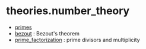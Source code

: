 theories.number_theory
======================

* [primes](primes.lean)
* [bezout](bezout.lean) : Bezout's theorem
* [prime_factorization](prime_factorization.lean) : prime divisors and multiplicity